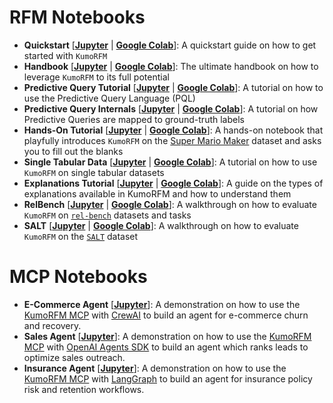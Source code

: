 # RFM Notebooks

* **Quickstart** [[**Jupyter**](./quickstart.ipynb) | [**Google Colab**](https://colab.research.google.com/github/kumo-ai/kumo-rfm/blob/master/notebooks/quickstart.ipynb)]: A quickstart guide on how to get started with `KumoRFM`
* **Handbook** [[**Jupyter**](./handbook.ipynb) | [**Google Colab**](https://colab.research.google.com/github/kumo-ai/kumo-rfm/blob/master/notebooks/handbook.ipynb)]: The ultimate handbook on how to leverage `KumoRFM` to its full potential
* **Predictive Query Tutorial** [[**Jupyter**](./predictive_query.ipynb) | [**Google Colab**](https://colab.research.google.com/github/kumo-ai/kumo-rfm/blob/master/notebooks/predictive_query.ipynb)]: A tutorial on how to use the Predictive Query Language (PQL)
* **Predictive Query Internals** [[**Jupyter**](./predictive_query_internals.ipynb) | [**Google Colab**](https://colab.research.google.com/drive/1OHhi8ytcldPIp5WldA4HrtVB5o3bDzAO)]: A tutorial on how Predictive Queries are mapped to ground-truth labels
* **Hands-On Tutorial** [[**Jupyter**](hands_on.ipynb) | [**Google Colab**](https://colab.research.google.com/drive/1dscN_hE_ShnM_W2gHF8jxJTPWEPjIK85)]: A hands-on notebook that playfully introduces `KumoRFM` on the [Super Mario Maker](https://www.kaggle.com/datasets/leomauro/smmnet) dataset and asks you to fill out the blanks
* **Single Tabular Data** [[**Jupyter**](./single_table.ipynb) | [**Google Colab**](https://colab.research.google.com/drive/14nkh7yz28-kvkgMqvVJoTRgCBq--e5mX)]: A tutorial on how to use `KumoRFM` on single tabular datasets
* **Explanations Tutorial** [[**Jupyter**](./explanations.ipynb) | [**Google Colab**](https://colab.research.google.com/drive/1ZBrUZulZBHgxmSC-yIKIxirieo1eBC70?usp=sharing)]: A guide on the types of explanations available in KumoRFM and how to understand them
* **RelBench** [[**Jupyter**](./relbench.ipynb) | [**Google Colab**](https://colab.research.google.com/drive/1mjWPmOsTcq1gNbKqcaMAZGRxxnH3-H22)]: A walkthrough on how to evaluate `KumoRFM` on [`rel-bench`](https://relbench.stanford.edu/) datasets and tasks
* **SALT** [[**Jupyter**](./salt.ipynb) | [**Google Colab**](https://colab.research.google.com/drive/1m4Djd6_mMR9EHnYklwj7ytJncfjChbIa)]: A walkthrough on how to evaluate `KumoRFM` on the [`SALT`](https://github.com/SAP-samples/salt) dataset


# MCP Notebooks

* **E-Commerce Agent** [[**Jupyter**](./ecom_agent.ipynb)]: A demonstration on how to use the [KumoRFM MCP](https://github.com/kumo-ai/kumo-rfm-mcp) with [CrewAI](https://docs.crewai.com/en/mcp/overview/) to build an agent for e-commerce churn and recovery.
* **Sales Agent** [[**Jupyter**](./simple_sales_agent.ipynb)]: A demonstration on how to use the [KumoRFM MCP](https://github.com/kumo-ai/kumo-rfm-mcp) with [OpenAI Agents SDK](https://openai.github.io/openai-agents-python/) to build an agent which ranks leads to optimize sales outreach.
* **Insurance Agent** [[**Jupyter**](./insurance_agent.ipynb)]: A demonstration on how to use the [KumoRFM MCP](https://github.com/kumo-ai/kumo-rfm-mcp) with [LangGraph](https://langchain-ai.github.io/langgraph/) to build an agent for insurance policy risk and retention workflows.
